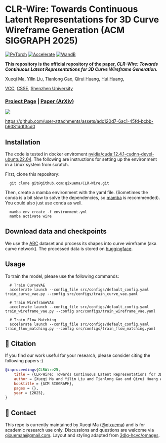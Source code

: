 
# CLR-Wire: Towards Continuous Latent Representations for 3D Curve Wireframe Generation (ACM SIGGRAPH 2025)

<a href="https://pytorch.org/"><img alt="PyTorch" src="https://img.shields.io/badge/PyTorch-EE4C2C?style=for-the-badge&logo=pytorch&logoColor=white"></a>
<a href="https://github.com/huggingface/accelerate"><img alt="Accelerate" src="https://img.shields.io/badge/Accelerate-ffd21e?style=for-the-badge&logo=Accelerate&logoColor=white"></a>
<a href="https://wandb.ai/site"><img alt="WandB" src="https://img.shields.io/badge/Weights_&_Biases-FFBE00?style=for-the-badge&logo=WeightsAndBiases&logoColor=white"></a>

**This repository is the official repository of the paper, *CLR-Wire: Towards Continuous Latent Representations for 3D Curve Wireframe Generation*.**

[Xueqi Ma](https://qixuema.github.io/),
[Yilin Liu](https://yilinliu77.github.io/),
[Tianlong Gao](https://github.com/Alone-gao/),
[Qirui Huang](https://scholar.google.com/citations?user=PWoil2gAAAAJ&hl=zh-CN),
[Hui Huang](https://vcc.tech/~huihuang),

[VCC](https://vcc.tech/),
[CSSE](https://csse.szu.edu.cn/),
[Shenzhen University](https://www.szu.edu.cn/)


### [Project Page](https://vcc.tech/research/2025/CLRWire) | [Paper (ArXiv)](https://www.arxiv.org/abs/2504.19174)


<img src='assets/teaser.png'/>

https://github.com/user-attachments/assets/adc120d7-6ac1-45fd-bcbb-b6081ddf3cd0


## Installation
The code is tested in docker enviroment [nvidia/cuda:12.4.1-cudnn-devel-ubuntu22.04](https://hub.docker.com/layers/nvidia/cuda/12.4.1-cudnn-devel-ubuntu22.04/images/sha256-0a1cb6e7bd047a1067efe14efdf0276352d5ca643dfd77963dab1a4f05a003a4).
The following are instructions for setting up the environment in a Linux system from scratch.

First, clone this repository:

      git clone git@github.com:qixuema/CLR-Wire.git

Then, create a mamba environment with the yaml file. (Sometimes the conda is a bit slow to solve the dependencies, so [mamba](https://mamba.readthedocs.io/en/latest/installation/mamba-installation.html) is recommended). You could also just use conda as well.

      mamba env create -f environment.yml
      mamba activate wire

## Download data and checkpoints

We use the [ABC](https://deep-geometry.github.io/abc-dataset/) dataset and process its shapes into curve wireframe (aka. curve network). The processed data is stored on [huggingface](https://huggingface.co/datasets/qixuema/CurveWiframe).

## Usage

To train the model, please use the following commands:

      # Train CurveVAE
      accelerate launch --config_file src/configs/default_config.yaml train_curve_vae.py --config src/configs/train_curve_vae.yaml

      # Train WireframeVAE
      accelerate launch --config_file src/configs/default_config.yaml train_wireframe_vae.py --config src/configs/train_wireframe_vae.yaml

      # Train Flow Matching
      accelerate launch --config_file src/configs/default_config.yaml train_flow_matching.py --config src/configs/train_flow_matching.yaml

## :notebook_with_decorative_cover: Citation

If you find our work useful for your research, please consider citing the following papers :)

```bibtex
@inproceedings{CLRWire25,
    title = {CLR-Wire: Towards Continuous Latent Representations for 3D Curve Wireframe Generation},
    author = {Xueqi Ma and Yilin Liu and Tianlong Gao and Qirui Huang and Hui Huang},
    booktitle = {ACM SIGGRAPH},
    pages = {},
    year = {2025},
}
```

## :email: Contact

This repo is currently maintained by Xueqi Ma ([@qixuema](https://github.com/qixuema)) and is for academic research use only. Discussions and questions are welcome via qixuemaa@gmail.com. 
Layout and styling adapted from [3dlg-hcvc/omages](https://github.com/3dlg-hcvc/omages).